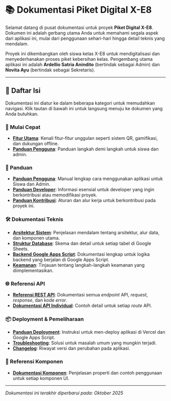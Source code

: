 # 📚 Dokumentasi Piket Digital X-E8

Selamat datang di pusat dokumentasi untuk proyek **Piket Digital X-E8**. Dokumen ini adalah gerbang utama Anda untuk memahami segala aspek dari aplikasi ini, mulai dari penggunaan sehari-hari hingga detail teknis yang mendalam.

Proyek ini dikembangkan oleh siswa kelas X-E8 untuk mendigitalisasi dan menyederhanakan proses piket kebersihan kelas. Pengembang utama aplikasi ini adalah **Ardellio Satria Anindito** (bertindak sebagai Admin) dan **Novita Ayu** (bertindak sebagai Sekretaris).

---

## 📜 Daftar Isi

Dokumentasi ini diatur ke dalam beberapa kategori untuk memudahkan navigasi. Klik tautan di bawah ini untuk langsung menuju ke dokumen yang Anda butuhkan.

### 🚀 Mulai Cepat
- **[Fitur Utama](./FITUR.md)**: Kenali fitur-fitur unggulan seperti sistem QR, gamifikasi, dan dukungan offline.
- **[Panduan Pengguna](./PANDUAN_PENGGUNA.md)**: Panduan langkah demi langkah untuk siswa dan admin.

### 📖 Panduan
- **[Panduan Pengguna](./PANDUAN_PENGGUNA.md)**: Manual lengkap cara menggunakan aplikasi untuk Siswa dan Admin.
- **[Panduan Developer](./PANDUAN_DEVELOPER.md)**: Informasi esensial untuk developer yang ingin berkontribusi atau memodifikasi proyek.
- **[Panduan Kontribusi](./KONTRIBUSI.md)**: Aturan dan alur kerja untuk berkontribusi pada proyek ini.

### 🛠️ Dokumentasi Teknis
- **[Arsitektur Sistem](./ARSITEKTUR.md)**: Penjelasan mendalam tentang arsitektur, alur data, dan komponen utama.
- **[Struktur Database](./DATABASE.md)**: Skema dan detail untuk setiap tabel di Google Sheets.
- **[Backend Google Apps Script](./GOOGLE_APPS_SCRIPT.md)**: Dokumentasi lengkap untuk logika backend yang berjalan di Google Apps Script.
- **[Keamanan](./KEAMANAN.md)**: Tinjauan tentang langkah-langkah keamanan yang diimplementasikan.

### 🌐 Referensi API
- **[Referensi REST API](./API.md)**: Dokumentasi semua *endpoint* API, *request*, *response*, dan kode *error*.
- **[Dokumentasi API Individual](./api/)**: Contoh detail untuk setiap *route* API.

### 📦 Deployment & Pemeliharaan
- **[Panduan Deployment](./DEPLOYMENT.md)**: Instruksi untuk men-deploy aplikasi di Vercel dan Google Apps Script.
- **[Troubleshooting](./TROUBLESHOOTING.md)**: Solusi untuk masalah umum yang mungkin terjadi.
- **[Changelog](./CHANGELOG.md)**: Riwayat versi dan perubahan pada aplikasi.

### 🧩 Referensi Komponen
- **[Dokumentasi Komponen](./komponen/)**: Penjelasan properti dan contoh penggunaan untuk setiap komponen UI.

---
*Dokumentasi ini terakhir diperbarui pada: Oktober 2025*
